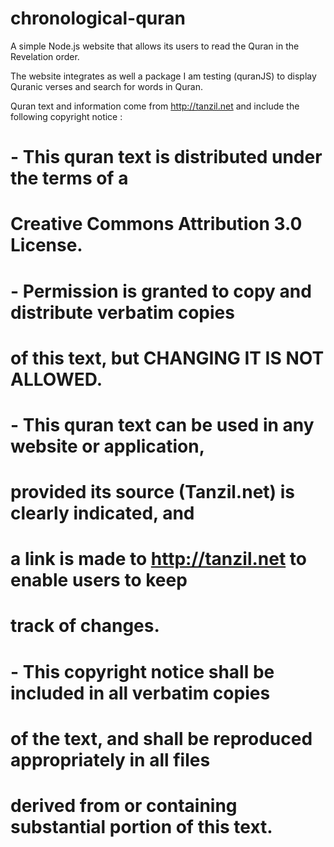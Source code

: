 # chronological-quran

A simple Node.js website that allows its users to read the Quran in the Revelation order.

The website integrates as well a package I am testing (quranJS) to display Quranic verses and search for words in Quran.

Quran text and information come from http://tanzil.net and include the following copyright notice :

#
#  - This quran text is distributed under the terms of a
#    Creative Commons Attribution 3.0 License.
#
#  - Permission is granted to copy and distribute verbatim copies
#    of this text, but CHANGING IT IS NOT ALLOWED.
#
#  - This quran text can be used in any website or application,
#    provided its source (Tanzil.net) is clearly indicated, and
#    a link is made to http://tanzil.net to enable users to keep
#    track of changes.
#
#  - This copyright notice shall be included in all verbatim copies
#    of the text, and shall be reproduced appropriately in all files
#    derived from or containing substantial portion of this text.
#

